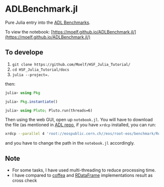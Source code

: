# ADLBenchmark.jl
Pure Julia entry into the [ADL Benchmarks](https://github.com/iris-hep/adl-benchmarks-index).

To view the notebook: [https://moelf.github.io/ADLBenchmark.jl/](https://moelf.github.io/ADLBenchmark.jl/)

## To develope
1. `git clone https://github.com/Moelf/HSF_Julia_Tutorial/`
2. `cd HSF_Julia_Tutorial/docs`
3. `julia --project=.`

then:
```julia
julia> using Pkg

julia> Pkg.instantiate()

julia> using Pluto; Pluto.run(threads=6)
```

Then using the web GUI, open up `notebook.jl`. You will have to download the file (as mentioned in [ADL repo](https://github.com/iris-hep/adl-benchmarks-index/blob/master/README.md#input-data-files),
if you have `xrdcp` installed, you can run:
```bash
xrdcp --parallel 4 'root://eospublic.cern.ch//eos/root-eos/benchmark/Run2012B_SingleMu.root' ./
```

and you have to change the path in the `notebook.jl` accordingly.

## Note
- For some tasks, I have used multi-threading to reduce processing time.
- I have compared to [coffea](https://github.com/CoffeaTeam/coffea-benchmarks/tree/master) and [RDataFrame](https://github.com/root-project/opendata-benchmarks)
implementations result as cross check 
